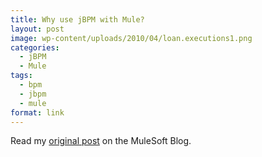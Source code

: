 ```yaml
---
title: Why use jBPM with Mule?
layout: post
image: wp-content/uploads/2010/04/loan.executions1.png
categories:
  - jBPM
  - Mule
tags:
  - bpm
  - jbpm
  - mule
format: link
---
```

Read my <a href="http://blogs.mulesoft.org/why-use-jbpm-with-mule/" target="_blank">original post</a> on the MuleSoft Blog.